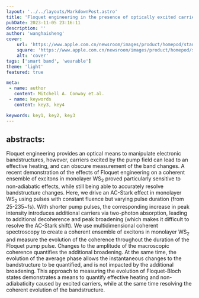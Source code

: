 ```yaml
---
layout: '../../layouts/MarkdownPost.astro'
title: 'Floquet engineering in the presence of optically excited carriers'
pubDate: 2023-11-05 23:16:11
description: ''
author: 'wanghaisheng'
cover:
    url: 'https://www.apple.com.cn/newsroom/images/product/homepod/standard/Apple-HomePod-hero-230118_big.jpg.large_2x.jpg'
    square: 'https://www.apple.com.cn/newsroom/images/product/homepod/standard/Apple-HomePod-hero-230118_big.jpg.large_2x.jpg'
    alt: 'cover'
tags: ['smart band', 'wearable'] 
theme: 'light'
featured: true

meta:
 - name: author
   content: Mitchell A. Conway et.al.
 - name: keywords
   content: key3, key4

keywords: key1, key2, key3
---
```


## abstracts:
Floquet engineering provides an optical means to manipulate electronic bandstructures, however, carriers excited by the pump field can lead to an effective heating, and can obscure measurement of the band changes. A recent demonstration of the effects of Floquet engineering on a coherent ensemble of excitons in monolayer WS$_2$ proved particularly sensitive to non-adiabatic effects, while still being able to accurately resolve bandstructure changes. Here, we drive an AC-Stark effect in monolayer WS$_2$ using pulses with constant fluence but varying pulse duration (from 25-235~fs). With shorter pump pulses, the corresponding increase in peak intensity introduces additional carriers via two-photon absorption, leading to additional decoherence and peak broadening (which makes it difficult to resolve the AC-Stark shift). We use multidimensional coherent spectroscopy to create a coherent ensemble of excitons in monolayer WS$_2$ and measure the evolution of the coherence throughout the duration of the Floquet pump pulse. Changes to the amplitude of the macroscopic coherence quantifies the additional broadening. At the same time, the evolution of the average phase allows the instantaneous changes to the bandstructure to be quantified, and is not impacted by the additional broadening. This approach to measuring the evolution of Floquet-Bloch states demonstrates a means to quantify effective heating and non-adiabaticity caused by excited carriers, while at the same time resolving the coherent evolution of the bandstructure.

